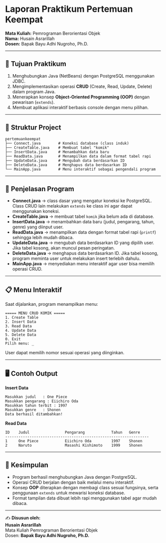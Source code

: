 # Laporan Praktikum Pertemuan Keempat  
**Mata Kuliah:** Pemrograman Berorientasi Objek  
**Nama:** Husain Asrarillah  
**Dosen:** Bapak Bayu Adhi Nugroho, Ph.D.  

---

## 📌 Tujuan Praktikum
1. Menghubungkan Java (NetBeans) dengan PostgreSQL menggunakan JDBC.  
2. Mengimplementasikan operasi **CRUD** (Create, Read, Update, Delete) dalam program Java.  
3. Menerapkan konsep **Object-Oriented Programming (OOP)** dengan pewarisan (`extends`).  
4. Membuat aplikasi interaktif berbasis console dengan menu pilihan.  

---

## 📂 Struktur Project
```
pertemuankeempat
├── Connect.java        # Koneksi database (class induk)
├── CreateTable.java    # Membuat tabel "komik"
├── InsertData.java     # Menambahkan data baru
├── ReadData.java       # Menampilkan data dalam format tabel rapi
├── UpdateData.java     # Mengubah data berdasarkan ID
├── DeleteData.java     # Menghapus data berdasarkan ID
└── MainApp.java        # Menu interaktif sebagai pengendali program
```

---

## 📖 Penjelasan Program
- **Connect.java** → class dasar yang mengatur koneksi ke PostgreSQL. Class CRUD lain melakukan `extends` ke class ini agar dapat menggunakan koneksi.  
- **CreateTable.java** → membuat tabel `komik` jika belum ada di database.  
- **InsertData.java** → menambahkan data baru (judul, pengarang, tahun, genre) yang diinput user.  
- **ReadData.java** → menampilkan data dengan format tabel rapi (`printf`) sehingga lebih mudah dibaca.  
- **UpdateData.java** → mengubah data berdasarkan ID yang dipilih user. Jika tabel kosong, akan muncul pesan peringatan.  
- **DeleteData.java** → menghapus data berdasarkan ID. Jika tabel kosong, program meminta user untuk melakukan insert terlebih dahulu.  
- **MainApp.java** → menyediakan menu interaktif agar user bisa memilih operasi CRUD.  

---

## 📋 Menu Interaktif
Saat dijalankan, program menampilkan menu:
```
===== MENU CRUD KOMIK =====
1. Create Table
2. Insert Data
3. Read Data
4. Update Data
5. Delete Data
0. Exit
Pilih menu: _
```

User dapat memilih nomor sesuai operasi yang diinginkan.  

---

## 🖥️ Contoh Output
**Insert Data**  
```
Masukkan judul   : One Piece
Masukkan pengarang : Eiichiro Oda
Masukkan tahun terbit : 1997
Masukkan genre   : Shonen
Data berhasil ditambahkan!
```

**Read Data**  
```
ID    Judul                Pengarang            Tahun   Genre     
-----------------------------------------------------------------
1     One Piece            Eiichiro Oda         1997    Shonen
2     Naruto               Masashi Kishimoto    1999    Shonen
```


---

## 📝 Kesimpulan
- Program berhasil menghubungkan Java dengan PostgreSQL.  
- Operasi CRUD berjalan dengan baik melalui menu interaktif.  
- Konsep **OOP** diterapkan dengan membagi class sesuai fungsinya, serta penggunaan `extends` untuk mewarisi koneksi database.  
- Format tampilan data dibuat lebih rapi menggunakan tabel agar mudah dibaca.  

---

✍️ **Disusun oleh:**  
**Husain Asrarillah**  
Mata Kuliah Pemrograman Berorientasi Objek  
Dosen: **Bapak Bayu Adhi Nugroho, Ph.D.**  
